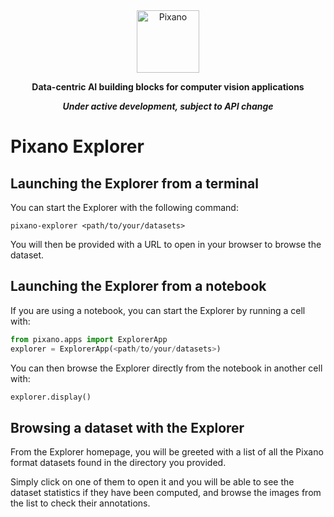 <div align="center">

<picture>
    <img src="https://raw.githubusercontent.com/pixano/pixano/main/images/pixano_logo.png" alt="Pixano" height="100"/>
</picture>

<br/>

**Data-centric AI building blocks for computer vision applications**

***Under active development, subject to API change***

</div>


# Pixano Explorer

## Launching the Explorer from a terminal

You can start the Explorer with the following command:

```shell
pixano-explorer <path/to/your/datasets>
```

You will then be provided with a URL to open in your browser to browse the dataset.

## Launching the Explorer from a notebook

If you are using a notebook, you can start the Explorer by running a cell with:

```python
from pixano.apps import ExplorerApp
explorer = ExplorerApp(<path/to/your/datasets>)
```

You can then browse the Explorer directly from the notebook in another cell with:

```python
explorer.display()
```

## Browsing a dataset with the Explorer

From the Explorer homepage, you will be greeted with a list of all the Pixano format datasets found in the directory you provided.

Simply click on one of them to open it and you will be able to see the dataset statistics if they have been computed, and browse the images from the list to check their annotations.
